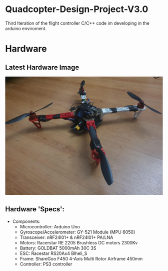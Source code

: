 # Quadcopter-Design-Project-V3.0
Third Iteration of the flight controller C/C++ code im developing in the arduino enviroment.

# Hardware
## Latest Hardware Image
<img src="https://github.com/AmeerJ97/Quadcopter-Design-Project-V3.0/blob/master/Images/Lastest_HW_image.jpg" alt="HW figure" width="800">
 
## Hardware 'Specs':
  - Components:
      * Microcontroller: Arduino Uno  
      * Gyroscope/Accelerometer: GY-521 Module (MPU 6050) 
      * Transceiver: nRF24l01+ & nRF24l01+ PA/LNA
      * Motors: Racerstar RE 2205 Brushless DC motors 2300Kv 
      * Battery: GOLDBAT 5000mAh 30C 3S 
      * ESC: Racestar RS20Ax4 Blheli_S  
      * Frame: ShareGoo F450 4-Axis Multi Rotor Airframe 450mm 
      * Controller: PS3 controller   